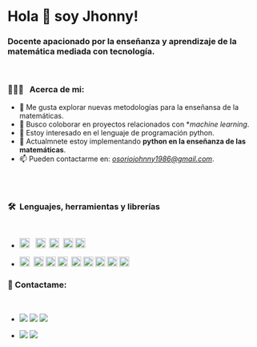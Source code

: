 # Hola  :wave: soy Jhonny!  

### Docente apacionado por la enseñanza y aprendizaje de la matemática mediada con tecnología.
<br />  

### 👨🏻‍💻 &nbsp; Acerca de mi:

- :telescope: Me gusta explorar nuevas metodologías para la enseñansa de la matemáticas.
- :dancers: Busco coloborar en proyectos relacionados con **machine learning*.
- 👀 Estoy interesado en el lenguaje de programación python.
- 🌱 Actualmnete estoy implementando **python en la enseñanza de las matemáticas**.
- 📫 Pueden contactarme en: *osoriojohnny1986@gmail.com*.
<br/>

#

### 🛠 &nbsp;Lenguajes, herramientas y librerías
<br />

- <img alt="Python" src="https://img.shields.io/badge/python%20-%2314354C.svg?&style=flat&logo=python&logoColor=white"  height="20"/> &nbsp; <img alt="R" src="https://img.shields.io/badge/R-%23276DC3.svg?&style=flat&logo=r&logoColor=white" height="20"/> &nbsp;<img alt="HTML5" src="https://img.shields.io/badge/html5%20-%23E34F26.svg?&style=flat&logo=html5&logoColor=white" height="20"/> &nbsp;<img alt="LaTeX" src="https://img.shields.io/badge/latex%20-%23008080.svg?&style=flat&logo=latex&logoColor=white" height="20" />&nbsp;<img alt="Markdown" src="https://img.shields.io/badge/markdown-%23000000.svg?&style=flat&logo=markdown&logoColor=white" height="20" />

- <img alt="Jupyter" src="https://img.shields.io/badge/Jupyter%20-%23F37626.svg?&style=flat&logo=Jupyter&logoColor=white" height="20" />&nbsp;
<img alt="NumPy" src="https://img.shields.io/badge/numpy%20-%230095D5.svg?&style=flat&logo=numpy&logoColor=white" height="20"/>&nbsp;<img alt="Pandas" src="https://img.shields.io/badge/pandas%20-%23150458.svg?&style=flat&logo=pandas&logoColor=white" height="20" />&nbsp;<img alt="SymPy" src="https://img.shields.io/badge/SymPy%20-%23239120.svg?&style=flat&logo=sympy&logoColor=white" height="20" /> &nbsp;<img alt="scipy" src="https://img.shields.io/badge/scipy%20-%23117AC9.svg?&style=flat&logo=scipy&logoColor=white" height="20" />&nbsp;<img alt="plotly" src="https://img.shields.io/badge/plotly%20-%233B4D98.svg?&style=flat&logo=plotly&logoColor=white" height="20" />&nbsp;<img alt="scikit" src="https://img.shields.io/badge/scikit%20-%23FF9900.svg?&style=flat&logo=scikit-learn&logoColor=white" height="20" />&nbsp;<img alt="tensorflow" src="https://img.shields.io/badge/tensorflow%20-%23FF6F00.svg?&style=flat&logo=tensorflow&logoColor=white" height="20" />&nbsp;<img alt="keras" src="https://img.shields.io/badge/keras%20-%23D00000.svg?&style=flat&logo=keras&logoColor=white" height="20" />



###  :speech_balloon: Contactame:
<br />



- <a href="https://www.linkedin.com/in/johnny-osorio-gallego-046b401b8/"><img src="https://img.shields.io/badge/-Jhonny%20Osorio%20Gallego-0077B5?style=flat&logo=Linkedin&logoColor=white"/></a>
<a href="mailto:osoriojohnny1986@gmail.com"><img src="https://img.shields.io/badge/-osoriojohnny1986@gmail.com-D14836?style=flat&logo=Gmail&logoColor=white"/></a>
<a href="https://www.instagram.com/osoriojohnny/"><img src="https://img.shields.io/badge/-@osoriojohnny-E4405F?style=flat&logo=Instagram&logoColor=white"/></a>

- <a href="mailto:jhonny.osorio@profesores.uamerica.edu.co"><img src="https://img.shields.io/badge/-jhonny.osorio@profesores.uamerica.edu.co-2F4F4F?style=flat&logo=Gmail&logoColor=white"/></a>
<a href="https://www.facebook.com/johnny.o.gallego"><img src="https://img.shields.io/badge/-@johnny.o.gallego-0a6daa?style=flat&logo=Facebook&logoColor=white"/></a>

<!---
josorio398/josorio398 is a ✨ special ✨ repository because its `README.md` (this file) appears on your GitHub profile.
You can click the Preview link to take a look at your changes.
--->
